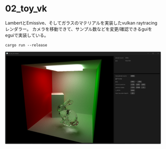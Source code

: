 # 02_toy_vk

LambertとEmissive、そしてガラスのマテリアルを実装したvulkan raytracingレンダラー。
カメラを移動できて、サンプル数などを変更/確認できるguiをeguiで実装している。

```
cargo run --release
```

![screenshot](./screenshot.png)

